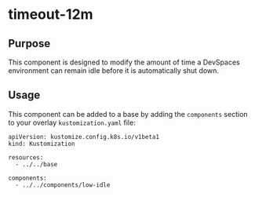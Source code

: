# timeout-12m

## Purpose
This component is designed to modify the amount of time a DevSpaces environment can remain idle before it is automatically shut down.

## Usage

This component can be added to a base by adding the `components` section to your overlay `kustomization.yaml` file:

```
apiVersion: kustomize.config.k8s.io/v1beta1
kind: Kustomization

resources:
  - ../../base

components:
  - ../../components/low-idle
```
